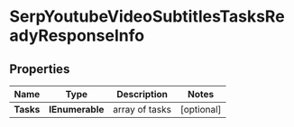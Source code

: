 # SerpYoutubeVideoSubtitlesTasksReadyResponseInfo


## Properties

| Name | Type | Description | Notes |
|------------ | ------------- | ------------- | -------------|
**Tasks** | **IEnumerable<SerpYoutubeVideoSubtitlesTasksReadyTaskInfo>** | array of tasks |[optional]|